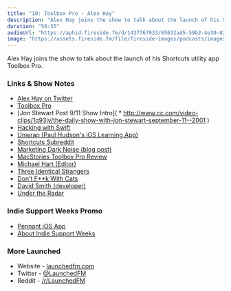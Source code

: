 ```yaml
---
title: "10: Toolbox Pro - Alex Hay"
description: "Alex Hay joins the show to talk about the launch of his Shortcuts utility app Toolbox Pro."
duration: "56:35"
audioUrl: "https://aphid.fireside.fm/d/1437767933/65632ad5-59b2-4e30-82d1-13845dce07dd/d89abbe7-c940-489f-9187-3e31ad010f33.mp3"
image: "https://assets.fireside.fm/file/fireside-images/podcasts/images/6/65632ad5-59b2-4e30-82d1-13845dce07dd/episodes/d/d89abbe7-c940-489f-9187-3e31ad010f33/cover.jpg"
---
```


<p>Alex Hay joins the show to talk about the launch of his Shortcuts utility app Toolbox Pro.</p>

<h3>Links &amp; Show Notes</h3>

<ul>
<li><a href="https://twitter.com/mralexhay" rel="nofollow">Alex Hay on Twitter</a></li>
<li><a href="https://toolboxpro.app" rel="nofollow">Toolbox Pro</a></li>
<li>[Jon Stewart Post 9/11 Show Intro](    * <a href="http://www.cc.com/video-clips/1q93jy/the-daily-show-with-jon-stewart-september-11--2001" rel="nofollow">http://www.cc.com/video-clips/1q93jy/the-daily-show-with-jon-stewart-september-11--2001</a> )</li>
<li><a href="https://www.hackingwithswift.com" rel="nofollow">Hacking with Swift</a></li>
<li><a href="https://apps.apple.com/us/app/unwrap/id1440611372" rel="nofollow">Unwrap (Paul Hudson&#39;s iOS Learning App)</a></li>
<li><a href="https://www.reddit.com/r/shortcuts/" rel="nofollow">Shortcuts Subreddit</a></li>
<li><a href="https://charliemchapman.com/posts/2019/9/27/marketing-dark-noise/" rel="nofollow">Marketing Dark Noise (blog post)</a></li>
<li><a href="https://www.macstories.net/reviews/toolbox-pro-review-a-must-have-companion-utility-for-shortcuts-power-users/" rel="nofollow">MacStories Toolbox Pro Review</a></li>
<li><a href="https://twitter.com/michael_harte?lang=en" rel="nofollow">Michael Hart (Editor)</a></li>
<li><a href="https://www.imdb.com/title/tt7664504/" rel="nofollow">Three Identical Strangers</a></li>
<li><a href="https://www.imdb.com/title/tt11318602/" rel="nofollow">Don’t F**k With Cats</a></li>
<li><a href="https://twitter.com/_davidsmith?lang=en" rel="nofollow">David Smith (developer)</a></li>
<li><a href="https://www.relay.fm/radar" rel="nofollow">Under the Radar</a></li>
</ul>

<h3>Indie Support Weeks Promo</h3>

<ul>
<li><a href="https://www.pennantapp.com" rel="nofollow">Pennant iOS App</a></li>
<li><a href="https://github.com/JohnSundell/IndieSupportWeeks" rel="nofollow">About Indie Support Weeks</a></li>
</ul>

<h3>More Launched</h3>

<ul>
<li>Website - <a href="https://launchedfm.com" rel="nofollow">launchedfm.com</a></li>
<li>Twitter - <a href="https://twitter.com/launchedfm" rel="nofollow">@LaunchedFM</a></li>
<li>Reddit - <a href="https://www.reddit.com/r/LaunchedFM/" rel="nofollow">/r/LaunchedFM</a></li>
</ul>
